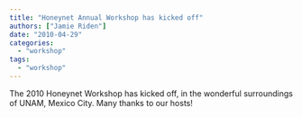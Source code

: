 ```yaml
---
title: "Honeynet Annual Workshop has kicked off"
authors: ["Jamie Riden"]
date: "2010-04-29"
categories: 
  - "workshop"
tags: 
  - "workshop"
---
```


The 2010 Honeynet Workshop has kicked off, in the wonderful surroundings of UNAM, Mexico City. Many thanks to our hosts!
